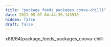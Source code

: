 ```yaml
---
title: "package_feeds_packages_coova-chilli"
date: 2021-05-07 04:44:39.143918
hidden: false
draft: false
---
```


x86/64/package_feeds_packages_coova-chilli

